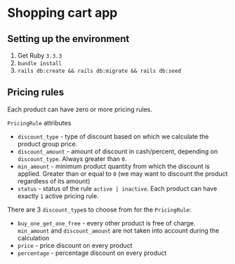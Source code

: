# Shopping cart app

## Setting up the environment
1. Get Ruby `3.3.3`
2. `bundle install`
3. `rails db:create && rails db:migrate && rails db:seed`

## Pricing rules

Each product can have zero or more pricing rules.

`PricingRule` attributes
- `discount_type` - type of discount based on which we calculate the product group price.
- `discount_amount` - amount of discount in cash/percent, depending on `discount_type`. Always greater than `0`.
- `min_amount` - minimum product quantity from which the discount is applied. Greater than or equal to `0` (we may want to discount the product regardless of its amount)
- `status` - status of the rule `active | inactive`. Each product can have exactly `1` active pricing rule.

There are 3 `discount_type`s to choose from for the `PricingRule`:
- `buy_one_get_one_free` - every other product is free of charge. `min_amount` and `discount_amount` are not taken into account during the calculation
- `price` - price discount on every product
- `percentage` - percentage discount on every product
